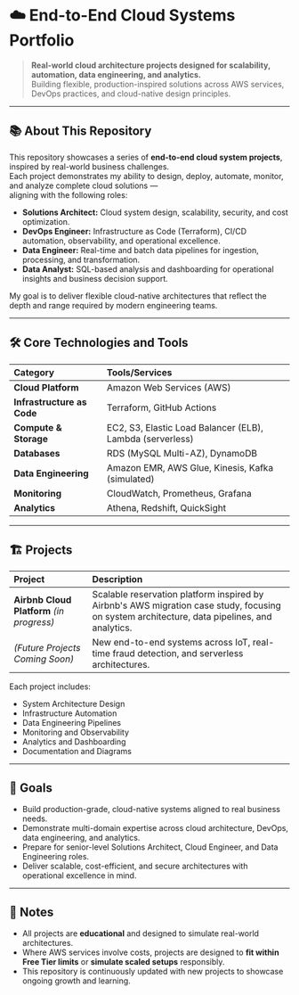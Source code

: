 # ☁️ End-to-End Cloud Systems Portfolio

> **Real-world cloud architecture projects designed for scalability, automation, data engineering, and analytics.**  
> Building flexible, production-inspired solutions across AWS services, DevOps practices, and cloud-native design principles.

---

## 📚 About This Repository

This repository showcases a series of **end-to-end cloud system projects**, inspired by real-world business challenges.  
Each project demonstrates my ability to design, deploy, automate, monitor, and analyze complete cloud solutions —  
aligning with the following roles:

- **Solutions Architect:** Cloud system design, scalability, security, and cost optimization.
- **DevOps Engineer:** Infrastructure as Code (Terraform), CI/CD automation, observability, and operational excellence.
- **Data Engineer:** Real-time and batch data pipelines for ingestion, processing, and transformation.
- **Data Analyst:** SQL-based analysis and dashboarding for operational insights and business decision support.

My goal is to deliver flexible cloud-native architectures that reflect the depth and range required by modern engineering teams.

---

## 🛠️ Core Technologies and Tools

| Category | Tools/Services |
|:---------|:---------------|
| **Cloud Platform** | Amazon Web Services (AWS) |
| **Infrastructure as Code** | Terraform, GitHub Actions |
| **Compute & Storage** | EC2, S3, Elastic Load Balancer (ELB), Lambda (serverless) |
| **Databases** | RDS (MySQL Multi-AZ), DynamoDB |
| **Data Engineering** | Amazon EMR, AWS Glue, Kinesis, Kafka (simulated) |
| **Monitoring** | CloudWatch, Prometheus, Grafana |
| **Analytics** | Athena, Redshift, QuickSight |

---

## 🏗️ Projects

| Project | Description |
|:--------|:------------|
| **Airbnb Cloud Platform** *(in progress)* | Scalable reservation platform inspired by Airbnb's AWS migration case study, focusing on system architecture, data pipelines, and analytics. |
| *(Future Projects Coming Soon)* | New end-to-end systems across IoT, real-time fraud detection, and serverless architectures. |

Each project includes:
- System Architecture Design
- Infrastructure Automation
- Data Engineering Pipelines
- Monitoring and Observability
- Analytics and Dashboarding
- Documentation and Diagrams

---

## 🎯 Goals

- Build production-grade, cloud-native systems aligned to real business needs.
- Demonstrate multi-domain expertise across cloud architecture, DevOps, data engineering, and analytics.
- Prepare for senior-level Solutions Architect, Cloud Engineer, and Data Engineering roles.
- Deliver scalable, cost-efficient, and secure architectures with operational excellence in mind.

---

## 📢 Notes

- All projects are **educational** and designed to simulate real-world architectures.
- Where AWS services involve costs, projects are designed to **fit within Free Tier limits** or **simulate scaled setups** responsibly.
- This repository is continuously updated with new projects to showcase ongoing growth and learning.


